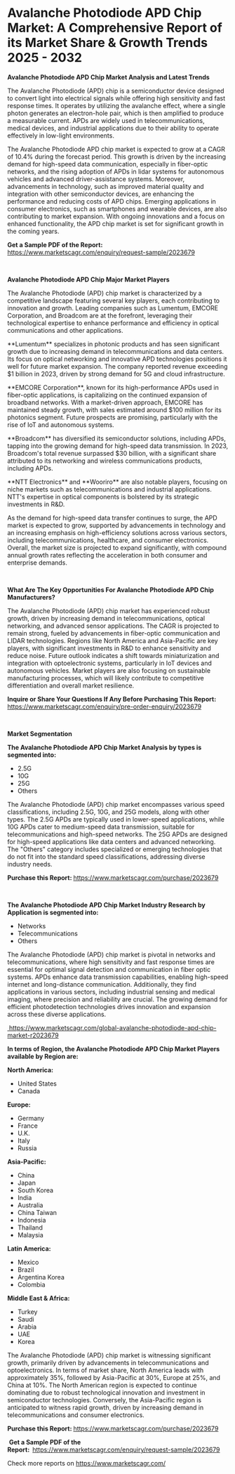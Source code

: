 <p><h1>Avalanche Photodiode APD Chip Market: A Comprehensive Report of its Market Share & Growth Trends 2025 - 2032</h1></p><p><strong>Avalanche Photodiode APD Chip Market Analysis and Latest Trends</strong></p>
<p><p>The Avalanche Photodiode (APD) chip is a semiconductor device designed to convert light into electrical signals while offering high sensitivity and fast response times. It operates by utilizing the avalanche effect, where a single photon generates an electron-hole pair, which is then amplified to produce a measurable current. APDs are widely used in telecommunications, medical devices, and industrial applications due to their ability to operate effectively in low-light environments.</p><p>The Avalanche Photodiode APD chip market is expected to grow at a CAGR of 10.4% during the forecast period. This growth is driven by the increasing demand for high-speed data communication, especially in fiber-optic networks, and the rising adoption of APDs in lidar systems for autonomous vehicles and advanced driver-assistance systems. Moreover, advancements in technology, such as improved material quality and integration with other semiconductor devices, are enhancing the performance and reducing costs of APD chips. Emerging applications in consumer electronics, such as smartphones and wearable devices, are also contributing to market expansion. With ongoing innovations and a focus on enhanced functionality, the APD chip market is set for significant growth in the coming years.</p></p>
<p><strong>Get a Sample PDF of the Report:&nbsp;</strong> <a href="https://www.marketscagr.com/enquiry/request-sample/2023679?utm_campaign=3195&utm_medium=2&utm_source=Github&utm_content=ia&utm_term=29032025&utm_id=avalanche-photodiode-apd-chip">https://www.marketscagr.com/enquiry/request-sample/2023679</a></p>
<p>&nbsp;</p>
<p><strong>Avalanche Photodiode APD Chip Major Market Players</strong></p>
<p><p>The Avalanche Photodiode (APD) chip market is characterized by a competitive landscape featuring several key players, each contributing to innovation and growth. Leading companies such as Lumentum, EMCORE Corporation, and Broadcom are at the forefront, leveraging their technological expertise to enhance performance and efficiency in optical communications and other applications.</p><p>**Lumentum** specializes in photonic products and has seen significant growth due to increasing demand in telecommunications and data centers. Its focus on optical networking and innovative APD technologies positions it well for future market expansion. The company reported revenue exceeding $1 billion in 2023, driven by strong demand for 5G and cloud infrastructure.</p><p>**EMCORE Corporation**, known for its high-performance APDs used in fiber-optic applications, is capitalizing on the continued expansion of broadband networks. With a market-driven approach, EMCORE has maintained steady growth, with sales estimated around $100 million for its photonics segment. Future prospects are promising, particularly with the rise of IoT and autonomous systems.</p><p>**Broadcom** has diversified its semiconductor solutions, including APDs, tapping into the growing demand for high-speed data transmission. In 2023, Broadcom's total revenue surpassed $30 billion, with a significant share attributed to its networking and wireless communications products, including APDs.</p><p>**NTT Electronics** and **Wooriro** are also notable players, focusing on niche markets such as telecommunications and industrial applications. NTT's expertise in optical components is bolstered by its strategic investments in R&D.</p><p>As the demand for high-speed data transfer continues to surge, the APD market is expected to grow, supported by advancements in technology and an increasing emphasis on high-efficiency solutions across various sectors, including telecommunications, healthcare, and consumer electronics. Overall, the market size is projected to expand significantly, with compound annual growth rates reflecting the acceleration in both consumer and enterprise demands.</p></p>
<p>&nbsp;</p>
<p><strong>What Are The Key Opportunities For Avalanche Photodiode APD Chip Manufacturers?</strong></p>
<p><p>The Avalanche Photodiode (APD) chip market has experienced robust growth, driven by increasing demand in telecommunications, optical networking, and advanced sensor applications. The CAGR is projected to remain strong, fueled by advancements in fiber-optic communication and LIDAR technologies. Regions like North America and Asia-Pacific are key players, with significant investments in R&D to enhance sensitivity and reduce noise. Future outlook indicates a shift towards miniaturization and integration with optoelectronic systems, particularly in IoT devices and autonomous vehicles. Market players are also focusing on sustainable manufacturing processes, which will likely contribute to competitive differentiation and overall market resilience.</p></p>
<p><strong>Inquire or Share Your Questions If Any Before Purchasing This Report:</strong> <a href="https://www.marketscagr.com/enquiry/pre-order-enquiry/2023679?utm_campaign=3195&utm_medium=2&utm_source=Github&utm_content=ia&utm_term=29032025&utm_id=avalanche-photodiode-apd-chip">https://www.marketscagr.com/enquiry/pre-order-enquiry/2023679</a></p>
<p>&nbsp;</p>
<p><strong>Market Segmentation</strong></p>
<p><strong>The Avalanche Photodiode APD Chip Market Analysis by types is segmented into:</strong></p>
<p><ul><li>2.5G</li><li>10G</li><li>25G</li><li>Others</li></ul></p>
<p><p>The Avalanche Photodiode (APD) chip market encompasses various speed classifications, including 2.5G, 10G, and 25G models, along with other types. The 2.5G APDs are typically used in lower-speed applications, while 10G APDs cater to medium-speed data transmission, suitable for telecommunications and high-speed networks. The 25G APDs are designed for high-speed applications like data centers and advanced networking. The "Others" category includes specialized or emerging technologies that do not fit into the standard speed classifications, addressing diverse industry needs.</p></p>
<p><strong>Purchase this Report:&nbsp;</strong><a href="https://www.marketscagr.com/purchase/2023679?utm_campaign=3195&utm_medium=2&utm_source=Github&utm_content=ia&utm_term=29032025&utm_id=avalanche-photodiode-apd-chip">https://www.marketscagr.com/purchase/2023679</a></p>
<p>&nbsp;</p>
<p><strong>The Avalanche Photodiode APD Chip Market Industry Research by Application is segmented into:</strong></p>
<p><ul><li>Networks</li><li>Telecommunications</li><li>Others</li></ul></p>
<p><p>The Avalanche Photodiode (APD) chip market is pivotal in networks and telecommunications, where high sensitivity and fast response times are essential for optimal signal detection and communication in fiber optic systems. APDs enhance data transmission capabilities, enabling high-speed internet and long-distance communication. Additionally, they find applications in various sectors, including industrial sensing and medical imaging, where precision and reliability are crucial. The growing demand for efficient photodetection technologies drives innovation and expansion across these diverse applications.</p></p>
<p><a href="https://www.marketscagr.com/global-avalanche-photodiode-apd-chip-market-r2023679?utm_campaign=3195&utm_medium=2&utm_source=Github&utm_content=ia&utm_term=29032025&utm_id=avalanche-photodiode-apd-chip">&nbsp;https://www.marketscagr.com/global-avalanche-photodiode-apd-chip-market-r2023679</a></p>
<p><strong>In terms of Region, the Avalanche Photodiode APD Chip Market Players available by Region are:</strong></p>
<p>
    <p> <strong> North America: </strong>
        <ul>
            <li>United States</li>
            <li>Canada</li>
        </ul>
        </p> 
    <p> <strong> Europe: </strong>
        <ul>
            <li>Germany</li>
            <li>France</li>
            <li>U.K.</li>
            <li>Italy</li>
            <li>Russia</li>
        </ul>
        </p> 
    <p> <strong> Asia-Pacific: </strong>
        <ul>
            <li>China</li>
            <li>Japan</li>
            <li>South Korea</li>
            <li>India</li>
            <li>Australia</li>
            <li>China Taiwan</li>
            <li>Indonesia</li>
            <li>Thailand</li>
            <li>Malaysia</li>
        </ul>
        </p> 
    <p> <strong> Latin America: </strong>
        <ul>
            <li>Mexico</li>
            <li>Brazil</li>
            <li>Argentina Korea</li>
            <li>Colombia</li>
        </ul>
        </p> 
    <p> <strong> Middle East & Africa: </strong>
        <ul>
            <li>Turkey</li>
            <li>Saudi</li>
            <li>Arabia</li>
            <li>UAE</li>
            <li>Korea</li>
        </ul>
    </p>
    </p>
<p><p>The Avalanche Photodiode (APD) chip market is witnessing significant growth, primarily driven by advancements in telecommunications and optoelectronics. In terms of market share, North America leads with approximately 35%, followed by Asia-Pacific at 30%, Europe at 25%, and China at 10%. The North American region is expected to continue dominating due to robust technological innovation and investment in semiconductor technologies. Conversely, the Asia-Pacific region is anticipated to witness rapid growth, driven by increasing demand in telecommunications and consumer electronics.</p></p>
<p><strong>Purchase this Report: </strong><a href="https://www.marketscagr.com/purchase/2023679?utm_campaign=3195&utm_medium=2&utm_source=Github&utm_content=ia&utm_term=29032025&utm_id=avalanche-photodiode-apd-chip">https://www.marketscagr.com/purchase/2023679</a></p>
<p>&nbsp;<strong>Get a Sample PDF of the Report:&nbsp;&nbsp;</strong><a href="https://www.marketscagr.com/enquiry/request-sample/2023679?utm_campaign=3195&utm_medium=2&utm_source=Github&utm_content=ia&utm_term=29032025&utm_id=avalanche-photodiode-apd-chip">https://www.marketscagr.com/enquiry/request-sample/2023679</a></p>
<p><strong></strong></p>
<p>Check more reports on <a href="https://www.marketscagr.com/?utm_campaign=3195&utm_medium=2&utm_source=Github&utm_content=ia&utm_term=29032025&utm_id=avalanche-photodiode-apd-chip">https://www.marketscagr.com/</a></p>